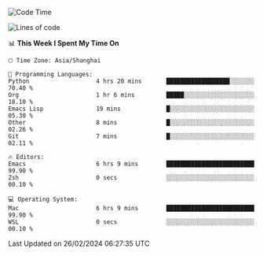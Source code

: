 <!--START_SECTION:waka-->
![Code Time](http://img.shields.io/badge/Code%20Time-1%2C798%20hrs%2059%20mins-blue)

![Lines of code](https://img.shields.io/badge/From%20Hello%20World%20I%27ve%20Written-287.8%20thousand%20lines%20of%20code-blue)

📊 **This Week I Spent My Time On** 

```text
🕑︎ Time Zone: Asia/Shanghai

💬 Programming Languages: 
Python                   4 hrs 20 mins       ██████████████████░░░░░░░   70.40 % 
Org                      1 hr 6 mins         █████░░░░░░░░░░░░░░░░░░░░   18.10 % 
Emacs Lisp               19 mins             █░░░░░░░░░░░░░░░░░░░░░░░░   05.30 % 
Other                    8 mins              █░░░░░░░░░░░░░░░░░░░░░░░░   02.26 % 
Git                      7 mins              █░░░░░░░░░░░░░░░░░░░░░░░░   02.11 % 

🔥 Editors: 
Emacs                    6 hrs 9 mins        █████████████████████████   99.90 % 
Zsh                      0 secs              ░░░░░░░░░░░░░░░░░░░░░░░░░   00.10 % 

💻 Operating System: 
Mac                      6 hrs 9 mins        █████████████████████████   99.90 % 
WSL                      0 secs              ░░░░░░░░░░░░░░░░░░░░░░░░░   00.10 % 
```


 Last Updated on 26/02/2024 06:27:35 UTC
<!--END_SECTION:waka-->
